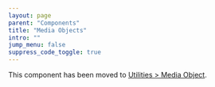 ```yaml
---
layout: page
parent: "Components"
title: "Media Objects"
intro: ""
jump_menu: false
suppress_code_toggle: true
---
```


<div class="fsa-alert fsa-alert--info fsa-alert--no-icon" role="alert">
  This component has been moved to <a href="{{ site.baseurl }}utilities/#media-object">Utilities > Media Object</a>.
</div>

